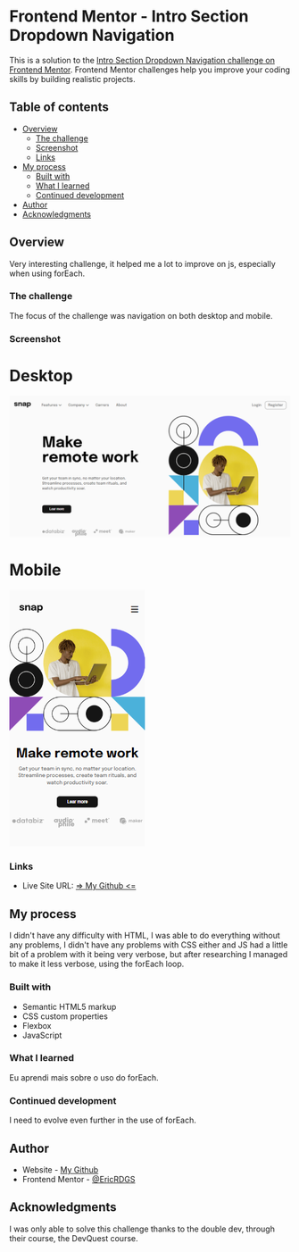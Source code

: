 # Frontend Mentor - Intro Section Dropdown Navigation

This is a solution to the [Intro Section Dropdown Navigation challenge on Frontend Mentor](https://www.frontendmentor.io/challenges/intro-section-with-dropdown-navigation-ryaPetHE5). Frontend Mentor challenges help you improve your coding skills by building realistic projects. 

## Table of contents

- [Overview](#overview)
  - [The challenge](#the-challenge)
  - [Screenshot](#screenshot)
  - [Links](#links)
- [My process](#my-process)
  - [Built with](#built-with)
  - [What I learned](#what-i-learned)
  - [Continued development](#continued-development)
- [Author](#author)
- [Acknowledgments](#acknowledgments)


## Overview

Very interesting challenge, it helped me a lot to improve on js, especially when using forEach.

### The challenge

The focus of the challenge was navigation on both desktop and mobile.

### Screenshot

# Desktop

<img src="src/images/Screenshot-desktop.png" alt="desktop">

# Mobile

<img src="src/images/Screenshot-mobile.png" alt="Mobile">

### Links

- Live Site URL: [ => My Github <=](https://ericrdgs.github.io/Intro-Section-Dropdown-Navigation/)

## My process

I didn't have any difficulty with HTML, I was able to do everything without any problems, I didn't have any problems with CSS either and JS had a little bit of a problem with it being very verbose, but after researching I managed to make it less verbose, using the forEach loop.

### Built with

- Semantic HTML5 markup
- CSS custom properties
- Flexbox
- JavaScript

### What I learned

Eu aprendi mais sobre o uso do forEach.

### Continued development

I need to evolve even further in the use of forEach.

## Author

- Website - [My Github](https://github.com/EricRDGS)
- Frontend Mentor - [@EricRDGS](https://www.frontendmentor.io/profile/EricRDGS)


## Acknowledgments

I was only able to solve this challenge thanks to the double dev, through their course, the DevQuest course.
